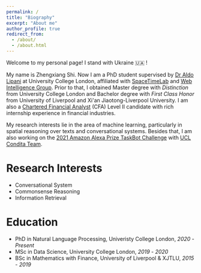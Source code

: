 ```yaml
---
permalink: /
title: "Biography"
excerpt: "About me"
author_profile: true
redirect_from: 
  - /about/
  - /about.html
---
```


<!-- ------ -->
Welcome to my personal page! I stand with Ukraine :ukraine: !

My name is Zhengxiang Shi. Now I am a PhD student supervised by [Dr Aldo Lipani](https://aldolipani.com) at University College London, affiliated with [SpaceTimeLab](https://www.ucl.ac.uk/civil-environmental-geomatic-engineering/research/groups-centres-and-sections/spacetimelab) and [Web Intelligence Group](http://wi.cs.ucl.ac.uk). Prior to that, I obtained Master degree with *Distinction* from University College London and Bachelor degree with *First Class Honor* from University of Liverpool and Xi'an Jiaotong-Liverpool University. I am also a [Chartered Financial Analyst](https://en.wikipedia.org/wiki/Chartered_Financial_Analyst) (CFA) Level II candidate with rich internship experience in financial industries.

My research interests lie in the area of machine learning, particularly in spatial reasoning over texts and conversational systems. Besides that, I am also working on the [2021 Amazon Alexa Prize TaskBot Challenge](https://www.amazon.science/academic-engagements/ten-university-teams-selected-to-participate-in-alexa-prize-taskbot-challenge) with [UCL Condita Team](http://wi.cs.ucl.ac.uk/index.php/2021/08/14/the-ucl-condita-team-selected-for-the-2021-alexa-prize-taskbot-challenge/).

<!-- I focus on improving common-sense reasoning in conversational agents by equipping them with abilities to infer and understand spatial relations in natural language. -->

Research Interests
======
- Conversational System
- Commonsense Reasoning
- Information Retrieval

Education
======
- PhD in Natural Language Processing, Univeristy College London, *2020* - *Present* 
- MSc in Data Science, University College London, *2019* - *2020* 
- BSc in Mathematics with Finance, University of Liverpool & XJTLU, *2015* - *2019* 
<!-- - BSc in Mathematics with Finance, Xi'an Jiaotong-Liverpool University, *2015* - *2017*  -->
<!-- :mortar_board:   -->

<!-- * Fall 2015: Research Assistant
  * Github University
  * Duties included: Merging pull requests
  * Supervisor: Professor Hub -->


<!-- **Markdown generator**

I have also created [a set of Jupyter notebooks](https://github.com/academicpages/academicpages.github.io/tree/master/markdown_generator
) that converts a CSV containing structured data about talks or presentations into individual markdown files that will be properly formatted for the academicpages template. The sample CSVs in that directory are the ones I used to create my own personal website at stuartgeiger.com. My usual workflow is that I keep a spreadsheet of my publications and talks, then run the code in these notebooks to generate the markdown files, then commit and push them to the GitHub repository.

How to edit your site's GitHub repository
------
Many people use a git client to create files on their local computer and then push them to GitHub's servers. If you are not familiar with git, you can directly edit these configuration and markdown files directly in the github.com interface. Navigate to a file (like [this one](https://github.com/academicpages/academicpages.github.io/blob/master/_talks/2012-03-01-talk-1.md) and click the pencil icon in the top right of the content preview (to the right of the "Raw | Blame | History" buttons). You can delete a file by clicking the trashcan icon to the right of the pencil icon. You can also create new files or upload files by navigating to a directory and clicking the "Create new file" or "Upload files" buttons. 

Example: editing a markdown file for a talk
![Editing a markdown file for a talk](/images/editing-talk.png)

For more info
------
More info about configuring academicpages can be found in [the guide](https://academicpages.github.io/markdown/). The [guides for the Minimal Mistakes theme](https://mmistakes.github.io/minimal-mistakes/docs/configuration/) (which this theme was forked from) might also be helpful. -->
